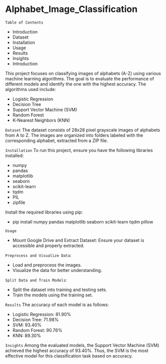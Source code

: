# Alphabet_Image_Classification

`Table of Contents`
- Introduction
- Dataset
- Installation
- Usage
- Results
- Insights
- Introduction
  
This project focuses on classifying images of alphabets (A-Z) using various machine learning algorithms. The goal is to evaluate the performance of different models and identify the one with the highest accuracy. The algorithms used include:

- Logistic Regression
- Decision Tree
- Support Vector Machine (SVM)
- Random Forest
- K-Nearest Neighbors (KNN)
  
`Dataset`
The dataset consists of 28x28 pixel grayscale images of alphabets from A to Z. The images are organized into folders labeled with the corresponding alphabet, extracted from a ZIP file.

`Installation`
To run this project, ensure you have the following libraries installed:
- numpy
- pandas
- matplotlib
- seaborn
- scikit-learn
- tqdm
- PIL
- zipfile
  
Install the required libraries using pip:
- pip install numpy pandas matplotlib seaborn scikit-learn tqdm pillow
  
`Usage`
- Mount Google Drive and Extract Dataset: 
Ensure your dataset is accessible and properly extracted.

`Preprocess and Visualize Data`:
- Load and preprocess the images.
- Visualize the data for better understanding.
  
`Split Data and Train Models`:
- Split the dataset into training and testing sets.
- Train the models using the training set.
  
`Results`
The accuracy of each model is as follows:

- Logistic Regression: 81.90%
- Decision Tree: 71.98%
- SVM: 93.40%
- Random Forest: 90.76%
- KNN: 89.30%
  
`Insights`
Among the evaluated models, the Support Vector Machine (SVM) achieved the highest accuracy of 93.40%. Thus, the SVM is the most effective model for this classification task based on accuracy.

